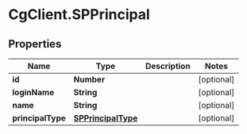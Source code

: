 # CgClient.SPPrincipal

## Properties

Name | Type | Description | Notes
------------ | ------------- | ------------- | -------------
**id** | **Number** |  | [optional] 
**loginName** | **String** |  | [optional] 
**name** | **String** |  | [optional] 
**principalType** | [**SPPrincipalType**](SPPrincipalType.md) |  | [optional] 


